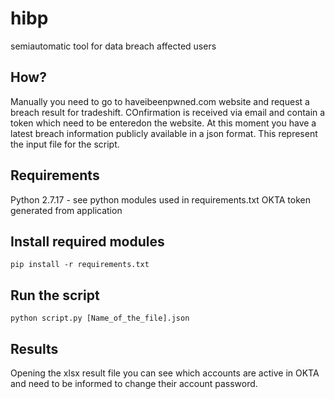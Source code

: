 # hibp
semiautomatic tool for data breach affected users 
## How?
Manually you need to go to haveibeenpwned.com website and request a breach result for tradeshift. COnfirmation is received via email and contain a token which need to be enteredon the website.
At this moment you have a latest breach information publicly available in a json format. This represent the input file for the script.

## Requirements
Python 2.7.17 - see python modules used in requirements.txt
OKTA token generated from application

## Install required modules
```
pip install -r requirements.txt
```

## Run the script
```
python script.py [Name_of_the_file].json
```

## Results
Opening the xlsx result file you can see which accounts are active in OKTA and need to be informed to change their account password.